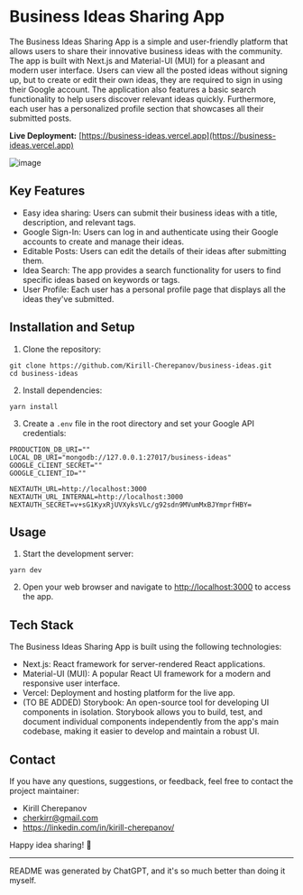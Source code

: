 # Business Ideas Sharing App

The Business Ideas Sharing App is a simple and user-friendly platform that allows users to share their innovative business ideas with the community. The app is built with Next.js and Material-UI (MUI) for a pleasant and modern user interface. Users can view all the posted ideas without signing up, but to create or edit their own ideas, they are required to sign in using their Google account. The application also features a basic search functionality to help users discover relevant ideas quickly. Furthermore, each user has a personalized profile section that showcases all their submitted posts.

**Live Deployment:** [https://business-ideas.vercel.app](https://business-ideas.vercel.app)

![image](https://github.com/Kirill-Cherepanov/business-ideas/assets/52123816/31486068-82bd-4e2e-926b-a03b885bd4c0)

## Key Features

- Easy idea sharing: Users can submit their business ideas with a title, description, and relevant tags.
- Google Sign-In: Users can log in and authenticate using their Google accounts to create and manage their ideas.
- Editable Posts: Users can edit the details of their ideas after submitting them.
- Idea Search: The app provides a search functionality for users to find specific ideas based on keywords or tags.
- User Profile: Each user has a personal profile page that displays all the ideas they've submitted.

## Installation and Setup

1. Clone the repository:

```
git clone https://github.com/Kirill-Cherepanov/business-ideas.git
cd business-ideas
```

2. Install dependencies:

```
yarn install
```

3. Create a `.env` file in the root directory and set your Google API credentials:

```plaintext
PRODUCTION_DB_URI=""
LOCAL_DB_URI="mongodb://127.0.0.1:27017/business-ideas"
GOOGLE_CLIENT_SECRET=""
GOOGLE_CLIENT_ID=""

NEXTAUTH_URL=http://localhost:3000
NEXTAUTH_URL_INTERNAL=http://localhost:3000
NEXTAUTH_SECRET=v+sG1KyxRjUVXyksVLc/g92sdn9MVumMxBJYmprfHBY=
```

## Usage

1. Start the development server:

```
yarn dev
```

2. Open your web browser and navigate to [http://localhost:3000](http://localhost:3000) to access the app.

## Tech Stack

The Business Ideas Sharing App is built using the following technologies:

- Next.js: React framework for server-rendered React applications.
- Material-UI (MUI): A popular React UI framework for a modern and responsive user interface.
- Vercel: Deployment and hosting platform for the live app.
- (TO BE ADDED) Storybook: An open-source tool for developing UI components in isolation. Storybook allows you to build, test, and document individual components independently from the app's main codebase, making it easier to develop and maintain a robust UI.

## Contact

If you have any questions, suggestions, or feedback, feel free to contact the project maintainer:

- Kirill Cherepanov
- cherkirr@gmail.com
- https://linkedin.com/in/kirill-cherepanov/

Happy idea sharing! 🚀

---

README was generated by ChatGPT, and it's so much better than doing it myself.
